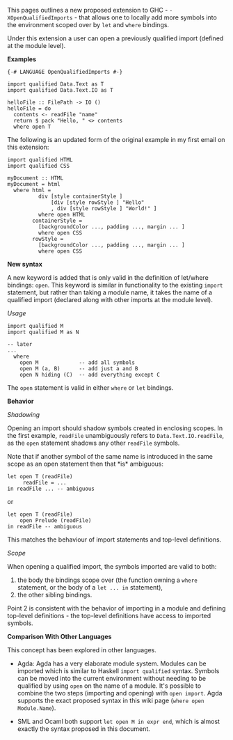 
This pages outlines a new proposed extension to GHC - `-XOpenQualifiedImports` - that allows one to locally add more symbols into the environment scoped over by `let` and `where` bindings.


Under this extension a user can open a previously qualified import (defined at the module level).

**Examples**

```wiki
{-# LANGUAGE OpenQualifiedImports #-} 

import qualified Data.Text as T
import qualified Data.Text.IO as T

helloFile :: FilePath -> IO ()
helloFile = do
  contents <- readFile "name"
  return $ pack "Hello, " <> contents
  where open T
```


The following is an updated form of the original example in my first email on this extension:

```wiki
import qualified HTML
import qualified CSS

myDocument :: HTML
myDocument = html
  where html =
          div [style containerStyle ] 
              [div [style rowStyle ] "Hello"
              , div [style rowStyle ] "World!" ]
          where open HTML
        containerStyle =
          [backgroundColor ..., padding ..., margin ... ]
          where open CSS
        rowStyle = 
          [backgroundColor ..., padding ..., margin ... ]
          where open CSS
```

**New syntax**


A new keyword is added that is only valid in the definition of let/where bindings: `open`. This keyword is similar in functionality to the existing `import` statement, but rather than taking a module name, it takes the name of a qualified import (declared along with other imports at the module level).

*Usage*

```wiki
import qualified M
import qualified M as N

-- later
...
  where
    open M             -- add all symbols
    open M (a, B)      -- add just a and B
    open N hiding (C)  -- add everything except C
```


The `open` statement is valid in either `where` or `let` bindings.

**Behavior**

*Shadowing*


Opening an import should shadow symbols created in enclosing scopes. In the first example, `readFile` unambiguously refers to `Data.Text.IO.readFile`, as the `open` statement shadows any other `readFile` symbols.


Note that if another symbol of the same name is introduced in the same scope as an open statement then that \*is\* ambiguous:

```wiki
let open T (readFile)
     readFile = ...
in readFile ... -- ambiguous
```


or

```wiki
let open T (readFile)
    open Prelude (readFile)
in readFile -- ambiguous
```


This matches the behaviour of import statements and top-level definitions.

*Scope*


When opening a qualified import, the symbols imported are valid to both:

1. the body the bindings scope over (the function owning a `where` statement, or the body of a `let ... in` statement), 
1. the other sibling bindings.


Point 2 is consistent with the behavior of importing in a module and defining top-level definitions - the top-level definitions have access to imported symbols.

**Comparison With Other Languages**


This concept has been explored in other languages.

- Agda: Agda has a very elaborate module system. Modules can be imported which is similar to Haskell `import qualified` syntax. Symbols can be moved into the current environment without needing to be qualified by using `open` on the name of a module. It's possible to combine the two steps (importing and opening) with `open import`. Agda supports the exact proposed syntax in this wiki page (`where open Module.Name`).

- SML and Ocaml both support `let open M in expr end`,  which is almost exactly the syntax proposed in this document.
